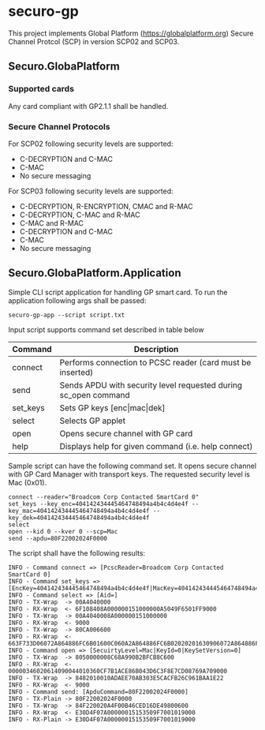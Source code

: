 # securo-gp
This project implements Global Platform (https://globalplatform.org) Secure Channel Protcol (SCP) in version SCP02 and SCP03.

## Securo.GlobaPlatform
### Supported cards
Any card compliant with GP2.1.1 shall be handled. 
### Secure Channel Protocols
For SCP02 following security levels are supported:
* C-DECRYPTION and C-MAC
* C-MAC
* No secure messaging

For SCP03 following security levels are supported:
* C-DECRYPTION, R-ENCRYPTION, CMAC and R-MAC
* C-DECRYPTION, C-MAC and R-MAC
* C-MAC and R-MAC
* C-DECRYPTION and C-MAC
* C-MAC
* No secure messaging
## Securo.GlobaPlatform.Application
Simple CLI script application for handling GP smart card. To run the application following args shall be passed:
``` 
securo-gp-app --script script.txt
``` 
Input script supports command set described in table below

| Command  	| Description                                                     	|
|----------	|-----------------------------------------------------------------	|
| connect  	| Performs connection to PCSC reader (card must be inserted)      	|
| send     	| Sends APDU with security level requested during sc_open command 	|
| set_keys 	| Sets GP keys [enc\|mac\|dek]                                    	|
| select   	| Selects GP applet                                               	|
| open     	| Opens secure channel with GP card                               	|
| help      | Displays help for given command (i.e. help connect)               |

Sample script can have the following command set. It opens secure channel with GP Card Manager with transport keys. The requested security level is Mac (0x01).
``` 
connect --reader="Broadcom Corp Contacted SmartCard 0"
set_keys --key_enc=404142434445464748494a4b4c4d4e4f --key_mac=404142434445464748494a4b4c4d4e4f --key_dek=404142434445464748494a4b4c4d4e4f
select
open --kid 0 --kver 0 --scp=Mac
send --apdu=80F22002024F0000
```
The script shall have the following results:
```
INFO - Command connect => [PcscReader=Broadcom Corp Contacted SmartCard 0]
INFO - Command set_keys => [EncKey=404142434445464748494a4b4c4d4e4f|MacKey=404142434445464748494a4b4c4d4e4f]
INFO - Command select => [Aid=]
INFO - TX-Wrap  -> 00A4040000
INFO - RX-Wrap  <- 6F108408A000000151000000A5049F6501FF9000
INFO - TX-Wrap  -> 00A4040008A000000151000000
INFO - RX-Wrap  <- 9000
INFO - TX-Wrap  -> 80CA006600
INFO - RX-Wrap  <- 663F733D06072A864886FC6B01600C060A2A864886FC6B02020201630906072A864886FC6B03640B06092A864886FC6B040360660C060A2B060104012A026E01029000
INFO - Command open => [SecuirtyLevel=Mac|KeyId=0|KeySetVersion=0]
INFO - TX-Wrap  -> 8050000008C68A990B2BFCB8C600
INFO - RX-Wrap  <- 00000346020614090044010360CF7B1ACE86B043D6C3F8E7CD08769A709000
INFO - TX-Wrap  -> 8482010010ADAEE70AB303E5CACFB26C961BAA1E22
INFO - RX-Wrap  <- 9000
INFO - Command send: [ApduCommand=80F22002024F0000]
INFO - TX-Plain -> 80F22002024F0000
INFO - TX-Wrap  -> 84F220020A4F00B46CED16DE49800600
INFO - RX-Wrap  <- E30D4F07A00000015153509F7001019000
INFO - RX-Plain -> E30D4F07A00000015153509F7001019000
```
